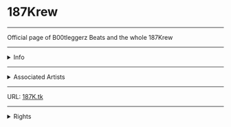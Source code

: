 # 187Krew
<hr />
Official page of B00tleggerz Beats and the whole 187Krew
<hr />
<details>
<summary>
Info
</summary>
<p>The 187Krew was created shortly after the startup of B00tleggerz Beats back on 3/8/16. Although not in the buisness for very long, B00tleggerz has already done enough to make an impact.</p>
</details>
<hr />
<details>
<summary>
Associated Artists
</summary>
<p>B00tleggerz has produced for upcoming artists such as Kelz Fargo and Slim Tio. </p>
</details>
<hr />
<p style="text-alighn= center;">
URL: <a href="187k.tk">187K.tk</a>
</p>
<hr />
<details>
  <summary>Rights</summary>
  <p>by myself. All Rights Reserved (I think?). <br />
  All content and graphics on this web site are the property of me so don't steal it.</p>
</details>
